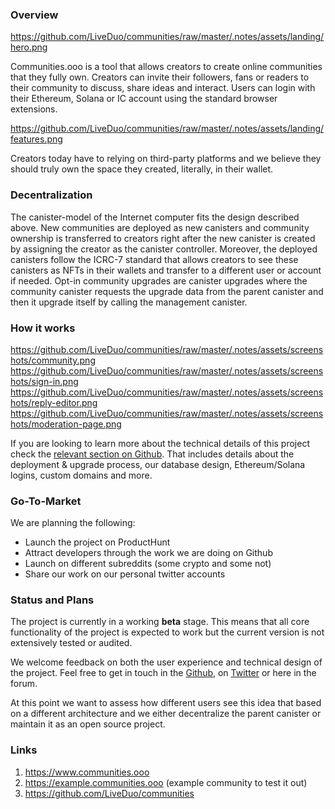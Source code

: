 ### Overview

https://github.com/LiveDuo/communities/raw/master/.notes/assets/landing/hero.png

Communities.ooo is a tool that allows creators to create online communities that they fully own. Creators can invite their followers, fans or readers to their community to discuss, share ideas and interact. Users can login with their Ethereum, Solana or IC account using the standard browser extensions.

https://github.com/LiveDuo/communities/raw/master/.notes/assets/landing/features.png

Creators today have to relying on third-party platforms and we believe they should truly own the space they created, literally, in their wallet.

### Decentralization

The canister-model of the Internet computer fits the design described above. New communities are deployed as new canisters and community ownership is transferred to creators right after the new canister is created by assigning the creator as the canister controller. Moreover, the deployed canisters follow the ICRC-7 standard that allows creators to see these canisters as NFTs in their wallets and transfer to a different user or account if needed. Opt-in community upgrades are canister upgrades where the community canister requests the upgrade data from the parent canister and then it upgrade itself by calling the management canister.

### How it works

https://github.com/LiveDuo/communities/raw/master/.notes/assets/screenshots/community.png
https://github.com/LiveDuo/communities/raw/master/.notes/assets/screenshots/sign-in.png
https://github.com/LiveDuo/communities/raw/master/.notes/assets/screenshots/reply-editor.png
https://github.com/LiveDuo/communities/raw/master/.notes/assets/screenshots/moderation-page.png

If you are looking to learn more about the technical details of this project check the [relevant section on Github](https://github.com/LiveDuo/communities?tab=readme-ov-file#how-it-works). That includes details about the deployment & upgrade process, our database design, Ethereum/Solana logins, custom domains and more.

### Go-To-Market

We are planning the following:
- Launch the project on ProductHunt
- Attract developers through the work we are doing on Github
- Launch on different subreddits (some crypto and some not)
- Share our work on our personal twitter accounts

### Status and Plans

The project is currently in a working **beta** stage. This means that all core functionality of the project is expected to work but the current version is not extensively tested or audited.

We welcome feedback on both the user experience and technical design of the project. Feel free to get in touch in the [Github](https://github.com/LiveDuo/communities/issues), on [Twitter](twitter.com/andreas_tzionis) or here in the forum.

At this point we want to assess how different users see this idea that based on a different architecture and we either decentralize the parent canister or maintain it as an open source project.

### Links

1. https://www.communities.ooo
2. https://example.communities.ooo (example community to test it out)
3. https://github.com/LiveDuo/communities
